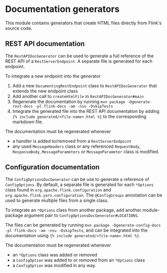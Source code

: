 <!--
Licensed to the Apache Software Foundation (ASF) under one
or more contributor license agreements.  See the NOTICE file
distributed with this work for additional information
regarding copyright ownership.  The ASF licenses this file
to you under the Apache License, Version 2.0 (the
"License"); you may not use this file except in compliance
with the License.  You may obtain a copy of the License at

http://www.apache.org/licenses/LICENSE-2.0

Unless required by applicable law or agreed to in writing,
software distributed under the License is distributed on an
"AS IS" BASIS, WITHOUT WARRANTIES OR CONDITIONS OF ANY
KIND, either express or implied.  See the License for the
specific language governing permissions and limitations
under the License.
-->

# Documentation generators

This module contains generators that create HTML files directly from Flink's source code.

## REST API documentation

The `RestAPIDocGenerator` can be used to generate a full reference of the REST API of a `RestServerEndpoint`. A separate file is generated for each endpoint.

To integrate a new endpoint into the generator
1. Add a new `DocumentingRestEndpoint` class to `RestAPIDocGenerator` that extends the new endpoint class
2. Add another call to `createHtmlFile` in `RestAPIDocGenerator#main`
3. Regenerate the documentation by running `mvn package -Dgenerate-rest-docs -pl flink-docs -am -nsu -DskipTests`
4. Integrate the generated file into the REST API documentation by adding `{% include generated/<file-name>.html %}` to the corresponding markdown file.

The documentation must be regenerated whenever
* a handler is added to/removed from a `RestServerEndpoint`
* any used `MessageHeaders` class or any referenced `RequestBody`, `ResponseBody`, `MessageParameters` or `MessageParameter` class is modified.

## Configuration documentation

The `ConfigOptionsDocGenerator` can be use to generate a reference of `ConfigOptions`. By default, a separate file is generated for each `*Options` class found in `org.apache.flink.configuration` and `org.apache.flink.yarn.configuration`. The `@ConfigGroups` annotation can be used to generate multiple files from a single class.

To integrate an `*Options` class from another package, add another module-package argument pair to `ConfigOptionsDocGenerator#LOCATIONS`.

The files can be generated by running `mvn package -Dgenerate-config-docs -pl flink-docs -am -nsu -DskipTests`, and can be integrated into the documentation using `{% include generated/<file-name>.html %}`.

The documentation must be regenerated whenever
* an `*Options` class was added or removed
* a `ConfigOption` was added to or removed from an `*Options` class
* a `ConfigOption` was modified in any way.
